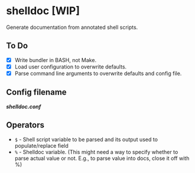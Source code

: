 # shelldoc [WIP]

Generate documentation from annotated shell scripts.

## To Do

- [x] Write bundler in BASH, not Make. 
- [x] Load user configuration to overwrite defaults.
- [x] Parse command line arguments to overwrite defaults and config file.

## Config filename

***shelldoc.conf***

## Operators

- `$` - Shell script variable to be parsed and its output used to populate/replace field
- `%` - Shelldoc variable.  (This might need a way to specify whether to parse actual value or not. E.g., to parse value into docs, close it off with %)
